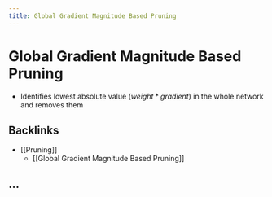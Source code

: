 ```yaml
---
title: Global Gradient Magnitude Based Pruning
---
```


# Global Gradient Magnitude Based Pruning
- Identifies lowest absolute value $(weight*gradient)$ in the whole network and removes them

## Backlinks
* [[Pruning]]
	* [[Global Gradient Magnitude Based Pruning]]

## …
